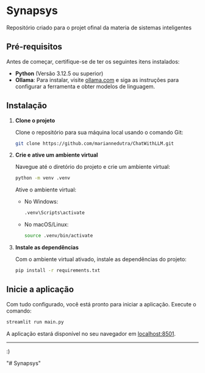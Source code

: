 
# Synapsys

Repositório criado para o projet ofinal da materia de sistemas inteligentes

## Pré-requisitos

Antes de começar, certifique-se de ter os seguintes itens instalados:

- **Python** (Versão 3.12.5 ou superior)
- **Ollama**: Para instalar, visite [ollama.com](https://ollama.com) e siga as instruções para configurar a ferramenta e obter modelos de linguagem.

## Instalação

1. **Clone o projeto**

   Clone o repositório para sua máquina local usando o comando Git:

   ```bash
   git clone https://github.com/mariannedutra/ChatWithLLM.git
   ```

2. **Crie e ative um ambiente virtual**

   Navegue até o diretório do projeto e crie um ambiente virtual:

   ```bash
   python -m venv .venv
   ```

   Ative o ambiente virtual:

   - No Windows:
     ```bash
     .venv\Scripts\activate
     ```

   - No macOS/Linux:
     ```bash
     source .venv/bin/activate
     ```

3. **Instale as dependências**

   Com o ambiente virtual ativado, instale as dependências do projeto:

   ```bash
   pip install -r requirements.txt
   ```

## Inicie a aplicação

Com tudo configurado, você está pronto para iniciar a aplicação. Execute o comando:

```bash
streamlit run main.py
```

A aplicação estará disponível no seu navegador em [localhost:8501](http://localhost:8501).

---

:)

"# Synapsys" 
